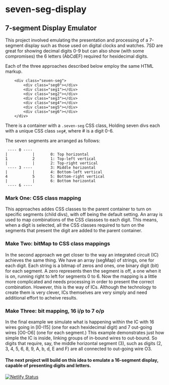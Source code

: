 # seven-seg-display

## 7-segment Display Emulator

This project involved emulating the presentation and processing of a 7-segment display such as those used on digital clocks and watches.
7SD are great for showing decimal digits 0-9 but can also show (with some compromises) the 6 letters (AbCdEF) required for hexidecimal digits.

Each of the three approaches described below employ the same HTML markup.

```
    <div class="seven-seg">
        <div class="seg0"></div>
        <div class="seg1"></div>
        <div class="seg2"></div>
        <div class="seg3"></div>
        <div class="seg4"></div>
        <div class="seg5"></div>
        <div class="seg6"></div>
    </div>
```

There is a container with a `.seven-seg` CSS class, Holding seven divs each with a unique CSS class `seg#`, where # is a digit 0-6.

The seven segments are arranged as follows:

     ---- 0 ----
    |           |       0: Top horizontal
    1           2       1: Top-left vertical
    |           |       2: Top-right vertical
     ---- 3 ----        3: Middle horizontal
    |           |       4: Bottom-left vertical
    4           5       5: Bottom-right vertical
    |           |       6: Bottom horizontal
     ---- 6 ----

### Mark One: CSS class mapping

This approaches addes CSS classes to the parent container to turn on specific segments (child divs), with off being the default setting. An array is used to map combinations of the CSS classses to each digit. This means, when a digit is selected, all the CSS classes required to turn on the segments that present the digit are added to the parent container.

### Make Two: bitMap to CSS class mappings

In the second approach we get closer to the way an integrated circuit (IC) achieves the same thing. We have an array (segMap) of strings, one for each digit. Each string is a bitmap of zeros and ones, one binary digit (bit) for each segment. A zero represents then the segment is off, a one when it is on, running right to left for segments 0 to 6.
Now the mapping is a little more complicated and needs processing in order to present the correct combination. However, this is the way of ICs. Although the technology to create them is very clever, ICs themselves are very simply and need additional effort to acheive results.

### Make Three: bit mapping, 16 i/p to 7 o/p

In the final example we simulate what is happening within the IC with 16 wires going in [I0-I15] (one for each hexidecimal digit) and 7 out-going wires [O0-O6] (one for each segment.) This example demonstrates just how simple the IC is inside, linking groups of in-bound wires to out-bound. So digits that require, say, the middle horizontal segment (3), such as digits (2, 3, 4, 5, 6, 8, 9, A, b, d, E and F) are all connected to out-going wire O3.

#### The next project will build on this idea to emulate a 16-segment display, capable of presenting digits and letters.

[![Netlify Status](https://api.netlify.com/api/v1/badges/0edeab0d-9b3c-4320-a973-d7991ef4a407/deploy-status)](https://app.netlify.com/sites/seven-segment-display-emulator/deploys)
